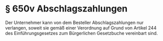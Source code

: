 # § 650v Abschlagszahlungen
Der Unternehmer kann von dem Besteller Abschlagszahlungen nur verlangen, soweit sie gemäß einer Verordnung auf Grund von Artikel 244 des Einführungsgesetzes zum Bürgerlichen Gesetzbuche vereinbart sind.